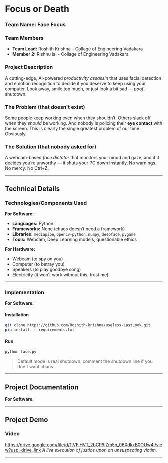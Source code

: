 
# Focus or Death

### Team Name: **Face Focus**

### Team Members

* **Team Lead:** Roshith Krishna – Collage of Engineering Vadakara
* **Member 2:** Rishnu lal - Collage of Engineering Vadakara
  

### Project Description

A cutting-edge, AI-powered *productivity assassin* that uses facial detection and emotion recognition to decide if you deserve to keep using your computer.
Look away, smile too much, or just look a bit sad — *poof*, shutdown.

### The Problem (that doesn't exist)

Some people keep working even when they shouldn’t. Others slack off when they *should* be working. And nobody is policing their **eye contact** with the screen.
This is clearly the single greatest problem of our time. Obviously.

### The Solution (that nobody asked for)

A webcam-based *face dictator* that monitors your mood and gaze, and if it decides you’re unworthy — it shuts your PC down instantly.
No warnings. No mercy. No Ctrl+Z.

---

## Technical Details

### Technologies/Components Used

**For Software:**

* **Languages:** Python
* **Frameworks:** None (chaos doesn’t need a framework)
* **Libraries:** `mediapipe`, `opencv-python`, `numpy`, `deepface`, `pygame`
* **Tools:** Webcam, Deep Learning models, questionable ethics

**For Hardware:**

* Webcam (to spy on you)
* Computer (to betray you)
* Speakers (to play goodbye song)
* Electricity (it won’t work without this, trust me)

---

### Implementation

**For Software:**

#### Installation

```bash
git clone https://github.com/Roshith-krishna/useless-LastLook.git
pip install -r requirements.txt
```

#### Run

```bash
python face.py
```

> Default mode is real shutdown. comment the shutdown line if you don't want chaos.

---

## Project Documentation

**For Software:**

---

## Project Demo

### Video

https://drive.google.com/file/d/1tVFlHVT_2bCP9iZm5n_06XdkxB0OUw4l/view?usp=drive_link
*A live execution of justice upon an unsuspecting victim.*

---



